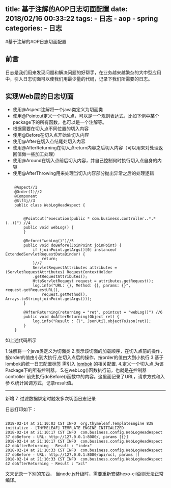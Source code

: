 title: 基于注解的AOP日志切面配置
date: 2018/02/16 00:33:22
tags: 
    - 日志
    - aop
    - spring
categories:
    - 日志
---

#基于注解的AOP日志切面配置

## 前言
日志是我们用来发现问题和解决问题的好帮手，在业务越来越繁杂的大中型应用中，引入日志切面可以使我们用最少量的代码，记录下我们所需要的日志。

## 实现Web层的日志切面
* 使用@Aspect注解将一个java类定义为切面类
* 使用@Pointcut定义一个切入点，可以是一个规则表达式，比如下例中某个package下的所有函数，也可以是一个注解等。
* 根据需要在切入点不同位置的切入内容
* 使用@Before在切入点开始处切入内容
* 使用@After在切入点结尾处切入内容
* 使用@AfterReturning在切入点return内容之后切入内容（可以用来对处理返回值做一些加工处理）
* 使用@Around在切入点前后切入内容，并自己控制何时执行切入点自身的内容
* 使用@AfterThrowing用来处理当切入内容部分抛出异常之后的处理逻辑    

````

    @Aspect//1
    @Order(1)//2
    @Component
    @Slf4j//3
    public class WebLogHeadAspect {
    
    
        @Pointcut("execution(public * com.business.controller..*.*(..))") //4
        public void webLog() {
        }
    
        @Before("webLog()")//5
        public void doBefore(JoinPoint joinPoint) {
            if (joinPoint.getArgs()[0] instanceof ExtendedServletRequestDataBinder) {
                return;
            }//7
            ServletRequestAttributes attributes = (ServletRequestAttributes) RequestContextHolder
            .getRequestAttributes();
            HttpServletRequest request = attributes.getRequest();
            log.info("URL: {}, Method: {}, params: {}", request.getRequestURL(),
                request.getMethod(), Arrays.toString(joinPoint.getArgs()));
        }
    
        @AfterReturning(returning = "ret", pointcut = "webLog()") //6
        public void doAfterReturning(Object ret) {
            log.info("Result : {}", JsonUtil.objectToJson(ret));
        }
    }

````

如上述代码所示

1.注解将一个java类定义为切面类
2.表示该切面的加载顺序，在切入点前的操作，按order的值由小到大执行,在切入点后的操作，按order的值由大到小执行
3.基于lombok的统一日志配置标签 需引入 [lombok](https://projectlombok.org/) 的相关配置.
4.定义一个切入点,为该 Package下的所有控制器。
5.在webLog()函数执行前，也就是在控制器controller 前先执行doBefore()函数中的内容。这里面记录了URL，请求方式和入参
6.统计回调方式，记录result值。

--- 
新增
7. 过滤数据绑定时触发多次切面日志记录 

日志打印如下：

```

2018-02-14 at 21:10:03 CST INFO  org.thymeleaf.TemplateEngine 838 initialize - [THYMELEAF] TEMPLATE ENGINE INITIALIZED
2018-02-14 at 21:10:17 CST INFO  com.business.config.WebLogHeadAspect 37 doBefore - URL: http://127.0.0.1:8080/, params [{}]
2018-02-14 at 21:10:17 CST INFO  com.business.config.WebLogHeadAspect 42 doAfterReturning - Result : "index"
2018-02-14 at 21:10:33 CST INFO  com.business.config.WebLogHeadAspect 37 doBefore - URL: http://127.0.0.1:8080/api/xcl, params []
2018-02-14 at 21:10:33 CST INFO  com.business.config.WebLogHeadAspect 42 doAfterReturning - Result : "xcl"

```

文末记录一下别的东西， 当node.js升级时，需要重新安装hexo-cil否则无法正常编译。